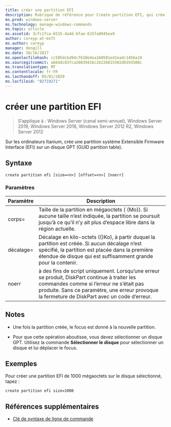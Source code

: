 ```yaml
---
title: créer une partition EFI
description: Rubrique de référence pour Create partition EFI, qui crée une partition système Extensible Firmware Interface (EFI) sur un disque GPT (GUID partition table) sur des ordinateurs Itanium.
ms.prod: windows-server
ms.technology: manage-windows-commands
ms.topic: article
ms.assetid: 3cfc1fca-6515-4a4d-bfae-615fa8045ea9
author: coreyp-at-msft
ms.author: coreyp
manager: dongill
ms.date: 10/16/2017
ms.openlocfilehash: cc505dcbd94cf616b4ea160501ed1eadc1456a18
ms.sourcegitcommit: ab64dc83fca28039416c26226815502d0193500c
ms.translationtype: MT
ms.contentlocale: fr-FR
ms.lasthandoff: 05/01/2020
ms.locfileid: "82719271"
---
```

# <a name="create-partition-efi"></a>créer une partition EFI

> S’applique à : Windows Server (canal semi-annuel), Windows Server 2019, Windows Server 2016, Windows Server 2012 R2, Windows Server 2012

Sur les ordinateurs Itanium, crée une partition système Extensible Firmware Interface (EFI) sur un disque GPT (GUID partition table).

## <a name="syntax"></a>Syntaxe  
  
```  
create partition efi [size=<n>] [offset=<n>] [noerr]  
```  
  
### <a name="parameters"></a>Paramètres  
  
|  Paramètre  |                                                                                             Description                                                                                              |
|-------------|------------------------------------------------------------------------------------------------------------------------------------------------------------------------------------------------------|
|  corps\=<n>  |                         Taille de la partition en mégaoctets ( \(Mo\)). Si aucune taille n’est indiquée, la partition se poursuit jusqu’à ce qu’il n’y ait plus d’espace libre dans la région actuelle.                         |
| décalage\=<n> |             Décalage en kilo-octets \((\)Ko), à partir duquel la partition est créée. Si aucun décalage n’est spécifié, la partition est placée dans la première étendue de disque qui est suffisamment grande pour la contenir.              |
|    noerr    | à des fins de script uniquement. Lorsqu’une erreur se produit, DiskPart continue à traiter les commandes comme si l’erreur ne s’était pas produite. Sans ce paramètre, une erreur provoque la fermeture de DiskPart avec un code d’erreur. |
  
## <a name="remarks"></a>Notes   
  
-   Une fois la partition créée, le focus est donné à la nouvelle partition.  
  
-   Pour que cette opération aboutisse, vous devez sélectionner un disque GPT. Utilisez la commande **Sélectionner le disque** pour sélectionner un disque et lui déplacer le focus.  
  
## <a name="examples"></a>Exemples  
Pour créer une partition EFI de 1000 mégaoctets sur le disque sélectionné, tapez :  
  
```  
create partition efi size=1000  
```  
  
## <a name="additional-references"></a>Références supplémentaires  
- [Clé de syntaxe de ligne de commande](command-line-syntax-key.md)  
  

  

